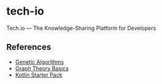 # tech-io
Tech.io — The Knowledge-Sharing Platform for Developers

## References
* [Genetic Algorithms](https://tech.io/playgrounds/334/genetic-algorithms/history)
* [Graph Theory Basics](https://tech.io/playgrounds/5470/graph-theory-basics/basics)
* [Kotlin Starter Pack](https://tech.io/playgrounds/5529/kotlin-starter-pack/about-this-playground)
